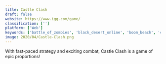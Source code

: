 ```yaml
---
title: Castle Clash
draft: false 
website: https://www.igg.com/game/
classification: ['']
platform: ['Web']
keywords: ['battle_of_zombies', 'black_desert_online', 'boom_beach', 'clash_royale', 'clash_of_clans', 'clash_of_kings', 'dominations', 'fieldrunners', 'fieldrunners_attack', 'game_of_war', 'grand_battle', 'guild_wars', 'jungle_heat', 'mobile_strike', 'regnum_online', 'summoners_war', 'tower_duel', 'towers_of_oz', 'uniwar', 'zion_wars']
image: 2020/04/Castle-Clash.png
---
```

With fast-paced strategy and exciting combat, Castle Clash is a game of epic proportions!